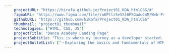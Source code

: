 ```yaml
---
    projectURL: "https://hirafa.github.io/Project01_KDA_htmlCSS/#"
    figmaURL: "https://www.figma.com/file/roKPllzSeVSl6FSGaAw24M/Web-Project01%3A-KDA?node-id=0%3A1"
    githubURL: "https://github.com/hiRafa/Project01_KDA_htmlCSS"
    thumbnail: "project01_thumbnail"
    technologies: ["HTML, CSS, JS"]
    projectTitle: "Dance Academy Landing Page"
    projectSubtitle: "This is where my journey as a developer started. My 1st landing page project with basic HTML, CSS and a bit of Javascript. With a diversity of dance styles and branches. Also different payment plans available."
    projectBulletList: ["・Exploring the basics and fundamentals of HTML5 / CSS3.", "AOS Animate on Scroll Library: https://michalsnik.github.io/aos/"]
---
```

